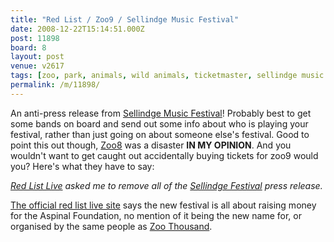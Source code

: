 ```yaml
---
title: "Red List / Zoo9 / Sellindge Music Festival"
date: 2008-12-22T15:14:51.000Z
post: 11898
board: 8
layout: post
venue: v2617
tags: [zoo, park, animals, wild animals, ticketmaster, sellindge music festival, zoo8, z008, zoo9, z009, zoo thousand, red list, red list live, music, festival, gig, concert, sellindge festival]
permalink: /m/11898/
---
```

An anti-press release from <a href="/wiki/sellindge+music+festival">Sellindge Music Festival</a>! Probably best to get some bands on board and send out some info about who is playing your festival, rather than just going on about someone else's festival. Good to point this out though, <a href="/wiki/zoo8">Zoo8</a> was a disaster <b>IN MY OPINION</b>. And you wouldn't want to get caught out accidentally buying tickets for zoo9 would you? Here's what they have to say:

<i><a href="/wiki/red+list+live">Red List Live</a> asked me to remove all of the <a href="/wiki/sellindge+festival">Sellindge Festival</a> press release.</i>

<a rel="nofollow noopener" href="http://www.redlistlive.com">The official red list live site</a> says the new festival is all about raising money for the Aspinal Foundation, no mention of it being the new name for, or organised by the same people as <a href="/wiki/zoo+thousand">Zoo Thousand</a>.
